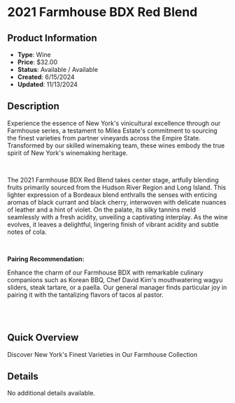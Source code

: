 # 2021 Farmhouse BDX Red Blend

## Product Information
- **Type**: Wine
- **Price**: $32.00
- **Status**: Available / Available
- **Created**: 6/15/2024
- **Updated**: 11/13/2024

## Description
<p><span style="font-weight: 400;">Experience the essence of New York's vinicultural excellence through our Farmhouse series, a testament to Milea Estate's commitment to sourcing the finest varieties from partner vineyards across the Empire State. Transformed by our skilled winemaking team, these wines embody the true spirit of New York's winemaking heritage.</span></p>
<p>&nbsp;</p>
<p><span style="font-weight: 400;">The 2021 Farmhouse BDX Red Blend takes center stage, artfully blending fruits primarily sourced from the Hudson River Region and Long Island. This lighter expression of a Bordeaux blend enthralls the senses with enticing aromas of black currant and black cherry, interwoven with delicate nuances of leather and a hint of violet. On the palate, its silky tannins meld seamlessly with a fresh acidity, unveiling a captivating interplay. As the wine evolves, it leaves a delightful, lingering finish of vibrant acidity and subtle notes of cola.</span></p>
<p>&nbsp;</p>
<p><strong>Pairing Recommendation:</strong></p>
<p><span style="font-weight: 400;">Enhance the charm of our Farmhouse BDX with remarkable culinary companions such as Korean BBQ, Chef David Kim's mouthwatering wagyu sliders, steak tartare, or a paella. Our general manager finds particular joy in pairing it with the tantalizing flavors of tacos al pastor.</span></p>
<p><br /><br /></p>

## Quick Overview
Discover New York's Finest Varieties in Our Farmhouse Collection

## Details
No additional details available.
